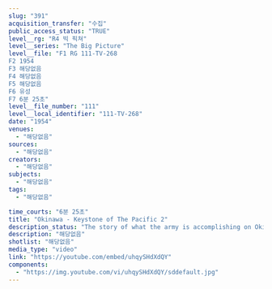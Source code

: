 ```yaml
---
slug: "391"
acquisition_transfer: "수집"
public_access_status: "TRUE"
level__rg: "R4 빅 픽쳐"
level__series: "The Big Picture"
level__file: "F1 RG 111-TV-268
F2 1954
F3 해당없음
F4 해당없음
F5 해당없음
F6 유성
F7 6분 25초"
level__file_number: "111"
level__local_identifier: "111-TV-268"
date: "1954"
venues: 
  - "해당없음"
sources: 
  - "해당없음"
creators: 
  - "해당없음"
subjects: 
  - "해당없음"
tags: 
  - "해당없음"

time_courts: "6분 25초"
title: "Okinawa - Keystone of The Pacific 2"
description_status: "The story of what the army is accomplishing on Okinawa and the strategic value of that advanced base."
description: "해당없음"
shotlist: "해당없음"
media_type: "video"
link: "https://youtube.com/embed/uhqySHdXdQY"
components: 
  - "https://img.youtube.com/vi/uhqySHdXdQY/sddefault.jpg"
---
```


